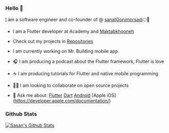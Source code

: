 ### Hello 👋

[I]( https://www.instagram.com/mrbbas2655) am a software engineer and co-founder of @ [sanatGonimorsadi]()🌕💎

- I am a Flutter developer at Academy and [Maktabkhooneh](https://maktabkhooneh.org/)

- Check out my projects in [Repositories](https://github.com/mrabbas2655?tab=repositories)

- I am currently working on Mr. Building mobile app
- 🎧 I am producing a podcast about the Flutter framework, Flutter is love
- ☕ I am producing tutorials for Flutter and native mobile programming
- 🧑‍💻 I am looking to collaborate on open source projects

- 💬 Ask me about:
[Flutter](https://flutter.dev)
[Dart](https://dart.dev)
[Android](https://developer.android.com/docs)
[Apple iOS] (https://developer.apple.com/documentation/)



### Github Stats

[![Sasan's Github Stats](https://github-readme-stats.vercel.app/api?username=sasansafari&count_private=true&theme=default&show_icons=true)](https://github.com/mrabbas2655)
